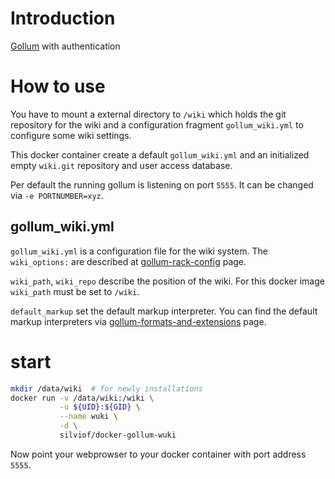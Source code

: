 
# Introduction

[Gollum] with authentication


# How to use

You have to mount a external directory to `/wiki` which holds the git
repository for the wiki and a configuration fragment `gollum_wiki.yml` to
configure some wiki settings.

This docker container create a default `gollum_wiki.yml` and an initialized
empty `wiki.git` repository and user access database.

Per default the running gollum is listening on port `5555`. It can be changed
via `-e PORTNUMBER=xyz`.


## gollum_wiki.yml

`gollum_wiki.yml` is a configuration file for the wiki system. The
`wiki_options:` are described at [gollum-rack-config] page.

`wiki_path`, `wiki_repo` describe the position of the wiki. For this docker
image `wiki_path` must be set to `/wiki`.

`default_markup` set the default markup interpreter. You can find the default
markup interpreters via [gollum-formats-and-extensions] page.


# start

```bash
mkdir /data/wiki  # for newly installations
docker run -v /data/wiki:/wiki \
           -u ${UID}:${GID} \
           --name wuki \
           -d \
           silviof/docker-gollum-wuki
```

Now point your webprowser to your docker container with port address `5555`.

<!-- links -->
[Gollum]: https://github.com/gollum/gollum
[gollum-rack-config]: https://github.com/gollum/gollum/wiki/Gollum-via-Rack#the-options-hash
[gollum-formats-and-extensions]: https://github.com/gollum/gollum/wiki/Formats-and-extensions

